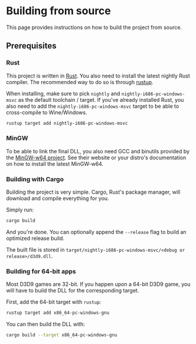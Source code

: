 # Building from source

This page provides instructions on how to build the project from source.

## Prerequisites

### Rust

This project is written in [Rust](https://www.rust-lang.org). You also need to install the latest nightly Rust compiler.
The recommended way to do so is through [rustup](https://rustup.rs/).

When installing, make sure to pick `nightly` and `nightly-i686-pc-windows-msvc` as the default toolchain / target.
If you've already installed Rust, you also need to add the `nightly-i686-pc-windows-msvc` target to be able to cross-compile to Wine/Windows.

```sh
rustup target add nightly-i686-pc-windows-msvc
```

### MinGW

To be able to link the final DLL, you also need GCC and binutils provided by the [MinGW-w64 project](http://mingw-w64.org/doku.php).
See their website or your distro's documentation on how to install the latest MinGW-w64.

### Building with Cargo

Building the project is very simple. Cargo, Rust's package manager, will download and compile everything for you.

Simply run:

```sh
cargo build
```

And you're done. You can optionally append the `--release` flag to build an optimized release build.

The built file is stored in `target/nightly-i686-pc-windows-msvc/<debug or release>/d3d9.dll`.

### Building for 64-bit apps

Most D3D9 games are 32-bit. If you happen upon a 64-bit D3D9 game,
you will have to build the DLL for the corresponding target.

First, add the 64-bit target with `rustup`:

```sh
rustup target add x86_64-pc-windows-gnu
```

You can then build the DLL with:

```sh
cargo build --target x86_64-pc-windows-gnu
```

